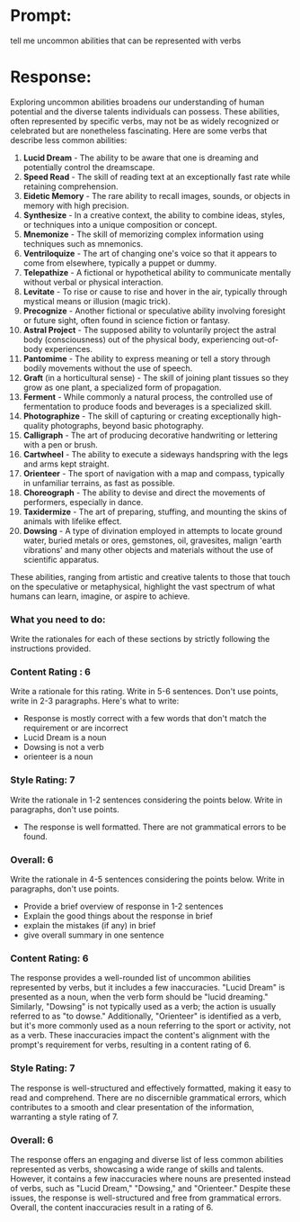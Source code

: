 # Prompt:

tell me uncommon abilities that can be represented with verbs

# Response:
Exploring uncommon abilities broadens our understanding of human potential and the diverse talents individuals can possess. These abilities, often represented by specific verbs, may not be as widely recognized or celebrated but are nonetheless fascinating. Here are some verbs that describe less common abilities:

1. **Lucid Dream** - The ability to be aware that one is dreaming and potentially control the dreamscape.
2. **Speed Read** - The skill of reading text at an exceptionally fast rate while retaining comprehension.
3. **Eidetic Memory** - The rare ability to recall images, sounds, or objects in memory with high precision.
4. **Synthesize** - In a creative context, the ability to combine ideas, styles, or techniques into a unique composition or concept.
5. **Mnemonize** - The skill of memorizing complex information using techniques such as mnemonics.
6. **Ventriloquize** - The art of changing one's voice so that it appears to come from elsewhere, typically a puppet or dummy.
7. **Telepathize** - A fictional or hypothetical ability to communicate mentally without verbal or physical interaction.
8. **Levitate** - To rise or cause to rise and hover in the air, typically through mystical means or illusion (magic trick).
9. **Precognize** - Another fictional or speculative ability involving foresight or future sight, often found in science fiction or fantasy.
10. **Astral Project** - The supposed ability to voluntarily project the astral body (consciousness) out of the physical body, experiencing out-of-body experiences.
11. **Pantomime** - The ability to express meaning or tell a story through bodily movements without the use of speech.
12. **Graft** (in a horticultural sense) - The skill of joining plant tissues so they grow as one plant, a specialized form of propagation.
13. **Ferment** - While commonly a natural process, the controlled use of fermentation to produce foods and beverages is a specialized skill.
14. **Photographize** - The skill of capturing or creating exceptionally high-quality photographs, beyond basic photography.
15. **Calligraph** - The art of producing decorative handwriting or lettering with a pen or brush.
16. **Cartwheel** - The ability to execute a sideways handspring with the legs and arms kept straight.
17. **Orienteer** - The sport of navigation with a map and compass, typically in unfamiliar terrains, as fast as possible.
18. **Choreograph** - The ability to devise and direct the movements of performers, especially in dance.
19. **Taxidermize** - The art of preparing, stuffing, and mounting the skins of animals with lifelike effect.
20. **Dowsing** - A type of divination employed in attempts to locate ground water, buried metals or ores, gemstones, oil, gravesites, malign 'earth vibrations' and many other objects and materials without the use of scientific apparatus.

These abilities, ranging from artistic and creative talents to those that touch on the speculative or metaphysical, highlight the vast spectrum of what humans can learn, imagine, or aspire to achieve.


### What you need to do:
Write the rationales for each of these sections by strictly following the instructions provided.


### Content Rating : 6
Write a rationale for this rating. Write in 5-6 sentences. Don't use points, write in 2-3 paragraphs. Here's what to write:
- Response is mostly correct with a few words that don't match the requirement or are incorrect
- Lucid Dream is a noun
- Dowsing is not a verb
- orienteer is a noun
### Style Rating: 7
Write the rationale in 1-2 sentences considering the points below. Write in paragraphs, don't use points. 
- The response is well formatted. There are not grammatical errors to be found.

### Overall: 6
Write the rationale in 4-5 sentences considering the points below. Write in paragraphs, don't use points. 
- Provide a brief overview of response in 1-2 sentences
- Explain the good things about the response in brief
- explain the mistakes (if any) in brief
- give overall summary in one sentence



### Content Rating: 6
The response provides a well-rounded list of uncommon abilities represented by verbs, but it includes a few inaccuracies. "Lucid Dream" is presented as a noun, when the verb form should be "lucid dreaming." Similarly, "Dowsing" is not typically used as a verb; the action is usually referred to as "to dowse." Additionally, "Orienteer" is identified as a verb, but it's more commonly used as a noun referring to the sport or activity, not as a verb. These inaccuracies impact the content's alignment with the prompt's requirement for verbs, resulting in a content rating of 6.

### Style Rating: 7
The response is well-structured and effectively formatted, making it easy to read and comprehend. There are no discernible grammatical errors, which contributes to a smooth and clear presentation of the information, warranting a style rating of 7.

### Overall: 6
The response offers an engaging and diverse list of less common abilities represented as verbs, showcasing a wide range of skills and talents. However, it contains a few inaccuracies where nouns are presented instead of verbs, such as "Lucid Dream," "Dowsing," and "Orienteer." Despite these issues, the response is well-structured and free from grammatical errors. Overall, the content inaccuracies result in a rating of 6.